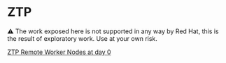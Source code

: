 # ZTP

:warning: The work exposed here is not supported in any way by Red Hat, this is the result of exploratory work. Use at your own risk.

[ZTP Remote Worker Nodes at day 0](./remote-worker-day0/)

